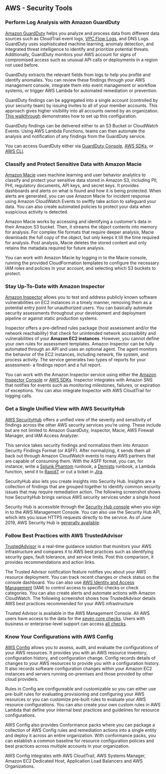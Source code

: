 ## AWS - Security Tools

### Perform Log Analysis with Amazon GuardDuty

[Amazon GuardDuty](https://aws.amazon.com/guardduty/) helps you analyze and process data from different data sources such as CloudTrail event logs, [VPC Flow Logs](https://blog.runpanther.io/aws-security-logging-vpc-flow-logs/), and DNS Logs. GuardDuty uses sophisticated machine learning, anomaly detection, and integrated threat intelligence to identify and prioritize potential threats. Additionally, GuardDuty monitors your AWS account for signs of compromised access such as unusual API calls or deployments in a region not used before.

GuardDuty extracts the relevant fields from logs to help you profile and identify anomalies. You can review these findings through your AWS management console, integrate them into event management or workflow systems, or trigger AWS Lambda for automated remediation or prevention.

GuardDuty findings can be aggregated into a single account (controlled by your security team) by issuing invites to all of your member accounts. This approach gives higher visibility into all accounts owned by an organization. [This walkthrough](https://aws.amazon.com/blogs/security/how-to-manage-amazon-guardduty-security-findings-across-multiple-accounts/) demonstrates how to set up this configuration.

GuardDuty findings can be delivered either to an S3 Bucket or CloudWatch Events. Using AWS Lambda Functions, teams can then automate the analysis and notification of any findings from the GuardDuty service.

You can access GuardDuty either via [GuardDuty Console](https://console.aws.amazon.com/guardduty), [AWS SDKs](https://aws.amazon.com/tools/), or [AWS CLI](https://docs.aws.amazon.com/cli/latest/reference/guardduty/index.html).

### Classify and Protect Sensitive Data with Amazon Macie

[Amazon Macie](https://aws.amazon.com/macie/) uses machine learning and user behavior analytics to classify and protect your sensitive data stored in Amazon S3, including PII, PHI, regulatory documents, API keys, and secret keys. It provides dashboards and alerts on what is found and how it is being protected. When alerts are generated, you can use Amazon Macie for incident response using Amazon CloudWatch Events to swiftly take action to safeguard your data. You can also create automated policies to protect your data when suspicious activity is detected.

Amazon Macie works by accessing and identifying a customer’s data in their Amazon S3 bucket. Then, it streams the object contents into memory for analysis. For complex file formats that require deeper analysis, Macie downloads the full copy of the object, but only keeps it till the time required for analysis. Post analysis, Macie deletes the stored content and only retains the metadata required for future analysis.

You can work with Amazon Macie by logging in to the Macie console, running the provided CloudFormation templates to configure the necessary IAM roles and policies in your account, and selecting which S3 buckets to protect.

### Stay Up-To-Date with Amazon Inspector

[Amazon Inspector](https://aws.amazon.com/inspector/) allows you to test and address publicly known software vulnerabilities on EC2 instances in a timely manner, removing them as a potential entry point for unauthorized users. You can basically automate security assessments throughout your development and deployment pipeline or against static production systems.

Inspector offers a pre-defined rules package (host assessment and/or the network reachability) that check for unintended network accessibility and vulnerabilities of your **Amazon EC2 instances**. However, you cannot define your own rules for assessment templates. Amazon Inspector can be fully automated through an API and uses an optional agent. The agent monitors the behavior of the EC2 instances, including network, file system, and process activity. The service generates two types of reports for your assessment- a findings report and a full report.

You can work with the Amazon Inspector service using either the [Amazon Inspector Console](https://console.aws.amazon.com/inspector/) or [AWS SDKs](https://aws.amazon.com/tools/). Inspector integrates with Amazon SNS that notifies for events such as monitoring milestones, failures, or expiration of exceptions. You can also integrate Inspector with AWS CloudTrail for logging calls.

### Get a Single Unified View with AWS SecurityHub

[AWS SecurityHub](https://aws.amazon.com/security-hub) offers a unified view of the severity and sensitivity of findings across the other AWS security services you’re using. These include but are not limited to Amazon GuardDuty, Inspector, Macie, AWS Firewall Manager, and IAM Access Analyzer.

This service takes security findings and normalizes them into Amazon Security Findings Format (or ASFF). After normalizing, it sends them all back out through Amazon CloudWatch events to many AWS partners that are capable of consuming them. With the ASFF format, you can, for instance, write a [Splunk Phantom](https://www.splunk.com/en_us/software/splunk-security-orchestration-and-automation.html) runbook, a [Demisto](https://www.demisto.com/) runbook, a Lambda function, send it to [Rapid7](https://www.rapid7.com/), or cut a ticket in [Jira](https://www.atlassian.com/software/jira).

SecurityHub also lets you create insights into Security Hub. Insights are a collection of findings that are grouped together to identify common security issues that may require remediation action. The following screenshot shows how SecurityHub brings various AWS security services under a single hood

Security Hub is accessible through the [Security Hub console](https://console.aws.amazon.com/securityhub/) when you sign in to the AWS Management Console. You can also use the Security Hub API, which lets you issue HTTPS requests directly to the service. As of June 2019, AWS Security Hub is [generally available](https://aws.amazon.com/about-aws/whats-new/2019/06/aws-security-hub-now-generally-available/).

### Follow Best Practices with AWS TrustedAdvisor

[TrustedAdvisor](https://aws.amazon.com/premiumsupport/technology/trusted-advisor/) is a real-time guidance solution that monitors your AWS infrastructure and compares it to AWS best practices such as identifying security gaps, fault tolerance, and service limits. Post this comparison, it provides recommendations and action links.

The Trusted Advisor notification feature notifies you about your AWS resource deployment. You can track recent changes or check status on the console dashboard. You can also use [AWS Identity and Access Management](https://blog.runpanther.io/serverless-app-repo-intro/) (IAM) to control access to specific checks or check categories. You can also create alerts and automate actions with Amazon CloudWatch. The following screenshot shows how TrustedAdvisor details AWS best practices recommended for your AWS infrastructure

Trusted Advisor is available in the AWS Management Console. All AWS users have access to the data for the [seven core checks](https://aws.amazon.com/premiumsupport/trustedadvisor/). Users with business or enterprise-level support can access [all checks](https://aws.amazon.com/premiumsupport/trustedadvisor/best-practices/).

### Know Your Configurations with AWS Config

[AWS Config](https://aws.amazon.com/config/) allows you to assess, audit, and evaluate the configurations of your AWS resources. It provides you with an AWS resource inventory, configuration history, and configuration change. Config records details of changes to your AWS resources to provide you with a configuration history. It also records software configuration changes within your Amazon EC2 instances and servers running on-premises and those provided by other cloud providers.

Rules in Config are configureable and customizable so you can either use pre-built rules for evaluating provisioning and configuring your AWS resources or you can customize pre-built rules to evaluate your AWS resource configurations. You can also create your own custom rules in AWS Lambda that define your internal best practices and guidelines for resource configurations.

AWS Config also provides Conformance packs where you can package a collection of AWS Config rules and remediation actions into a single entity and deploy it across an entire organization. With conformance packs, you can establish a common baseline for resource configuration policies and best practices across multiple accounts in your organization.

AWS Config integrates with AWS CloudTrail, AWS Systems Manager, Amazon EC2 Dedicated Host, Application Load Balancers and AWS Organizations.
